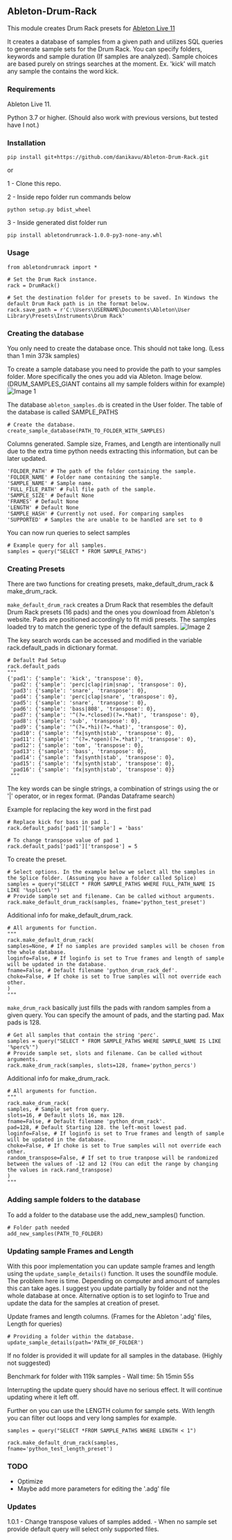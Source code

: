 ## Ableton-Drum-Rack

This module creates Drum Rack presets for [Ableton Live 11](https://www.ableton.com/en/live/)

It creates a database of samples from a given path and utilizes SQL queries to generate sample sets for the Drum Rack. 
You can specify folders, keywords and sample duration (If samples are analyzed). Sample choices are based purely on strings searches at the moment. Ex. 'kick' will match any sample the contains the word kick.

### Requirements

Ableton Live 11.

Python 3.7 or higher. (Should also work with previous versions, but tested have I not.)

### Installation

	pip install git+https://github.com/danikavu/Ableton-Drum-Rack.git
	
or	

1 - Clone this repo.

2 - Inside repo folder run commands below

	python setup.py bdist_wheel
	
3 - Inside generated dist folder run 

	pip install abletondrumrack-1.0.0-py3-none-any.whl
	

### Usage

	from abletondrumrack import *
	
	# Set the Drum Rack instance.
	rack = DrumRack()  
	
	# Set the destination folder for presets to be saved. In Windows the default Drum Rack path is in the format below.
	rack.save_path = r'C:\Users\USERNAME\Documents\Ableton\User Library\Presets\Instruments\Drum Rack'

### Creating the database

You only need to create the database once. This should not take long. (Less than 1 min 373k samples)

To create a sample database you need to provide the path to your samples folder. More specifically the ones you add via Ableton. Image below. (DRUM_SAMPLES_GIANT contains all my sample folders within for example)
![Image 1](./pics/directory.PNG)

The database `ableton_samples.db` is created in the User folder. The table of the database is called SAMPLE_PATHS

	# Create the database.
	create_sample_database(PATH_TO_FOLDER_WITH_SAMPLES)

Columns generated. Sample size, Frames, and Length are intentionally null due to the extra time python needs extracting this information, but can be later updated.

	'FOLDER_PATH' # The path of the folder containing the sample.
	'FOLDER_NAME' # Folder name containing the sample.
	'SAMPLE_NAME' # Sample name.
	'FULL_FILE_PATH' # Full file path of the sample.
    'SAMPLE_SIZE' # Default None 
	'FRAMES' # Default None
	'LENGTH' # Default None
	'SAMPLE_HASH' # Currently not used. For comparing samples 
	'SUPPORTED' # Samples the are unable to be handled are set to 0
	
You	can now run queries to select samples

	# Example query for all samples.
	samples = query("SELECT * FROM SAMPLE_PATHS")
	
### Creating Presets

There are two functions for creating presets, make_default_drum_rack & make_drum_rack.

`make_default_drum_rack` creates a Drum Rack that resembles the default Drum Rack presets (16 pads) and the ones you download from Ableton's website. 
Pads are positioned accordingly to fit midi presets. The samples loaded try to match the generic type of the default samples.
![Image 2](./pics/defaultsetup.PNG)	

The key search words can be accessed and modified in the variable rack.default_pads in dictionary format.

	# Default Pad Setup
	rack.default_pads
	"""
	{'pad1': {'sample': 'kick', 'transpose': 0},
	 'pad2': {'sample': 'perc|clap|rim|snap', 'transpose': 0},
	 'pad3': {'sample': 'snare', 'transpose': 0},
	 'pad4': {'sample': 'perc|clap|snare', 'transpose': 0},
	 'pad5': {'sample': 'snare', 'transpose': 0},
	 'pad6': {'sample': 'bass|808', 'transpose': 0},
	 'pad7': {'sample': '^(?=.*closed)(?=.*hat)', 'transpose': 0},
	 'pad8': {'sample': 'sub', 'transpose': 0},
	 'pad9': {'sample': '^(?=.*hi)(?=.*hat)', 'transpose': 0},
	 'pad10': {'sample': 'fx|synth|stab', 'transpose': 0},
	 'pad11': {'sample': '^(?=.*open)(?=.*hat)', 'transpose': 0},
	 'pad12': {'sample': 'tom', 'transpose': 0},
	 'pad13': {'sample': 'bass', 'transpose': 0},
	 'pad14': {'sample': 'fx|synth|stab', 'transpose': 0},
	 'pad15': {'sample': 'fx|synth|stab', 'transpose': 0},
	 'pad16': {'sample': 'fx|synth|stab', 'transpose': 0}}
	 """
	 
The key words can be single strings, a combination of strings using the or '|' operator, or in regex format. (Pandas Dataframe search)

Example for replacing the key word in the first pad

	# Replace kick for bass in pad 1.
	rack.default_pads['pad1']['sample'] = 'bass'

	# To change transpose value of pad 1
	rack.default_pads['pad1']['transpose'] = 5
	
To create the preset.

	# Select options. In the example below we select all the samples in the Splice folder. (Assuming you have a folder called Splice)
	samples = query("SELECT * FROM SAMPLE_PATHS WHERE FULL_PATH_NAME IS LIKE '%splice%'")
	# Provide sample set and filename. Can be called without arguments.
	rack.make_default_drum_rack(samples, fname='python_test_preset')
	
Additional info for make_default_drum_rack.

	# All arguments for function.
	"""
	rack.make_default_drum_rack(
    samples=None, # If no samples are provided samples will be chosen from the whole database.
    loginfo=False, # If loginfo is set to True frames and length of sample will be updated in the database.
    fname=False, # Default filename 'python_drum_rack_def'.
    choke=False, # If choke is set to True samples will not override each other.
	)
	"""
	
`make_drum_rack` basically just fills the pads with random samples from a given query. You can specify the amount of pads, and the starting pad. Max pads is 128. 

	# Get all samples that contain the string 'perc'.
	samples = query("SELECT * FROM SAMPLE_PATHS WHERE SAMPLE_NAME IS LIKE '%perc%'")
	# Provide sample set, slots and filename. Can be called without arguments.
	rack.make_drum_rack(samples, slots=128, fname='python_percs')

Additional info for make_drum_rack.

	# All arguments for function.
	"""
	rack.make_drum_rack(
    samples, # Sample set from query.
    slots=16, # Default slots 16, max 128.
    fname=False, # Default filename 'python_drum_rack'.
    pad=128, # Default Starting 128. the left-most lowest pad. 
    loginfo=False, # If loginfo is set to True frames and length of sample will be updated in the database.
    choke=False, # If choke is set to True samples will not override each other.
	random_transpose=False, # If set to true tranpose will be randomized between the values of -12 and 12 (You can edit the range by changing the values in rack.rand_transpose)
	)
	"""
	
### Adding sample folders to the database

To add a folder to the database use the add_new_samples() function.

	# Folder path needed
	add_new_samples(PATH_TO_FOLDER)
	
### Updating sample Frames and Length

With this poor implementation you can update sample frames and length using the `update_sample_details()` function. It uses the soundfile module. The problem here is time. Depending on computer and amount of samples this can take ages.
I suggest you update partially by folder and not the whole database at once. Alternative option is to set loginfo to True and update the data for the samples at creation of preset.

Update frames and length columns. (Frames for the Ableton '.adg' files, Length for queries)

	# Providing a folder within the database.
	update_sample_details(path='PATH_OF_FOLDER')

If no folder is provided it will update for all samples in the database. (Highly not suggested)

Benchmark for folder with 119k samples - Wall time: 5h 15min 55s

Interrupting the update query should have no serious effect. It will continue updating where it left off.

Further on you can use the LENGTH column for sample sets. With length you can filter out loops and very long samples for example.

	samples = query("SELECT *FROM SAMPLE_PATHS WHERE LENGTH < 1")
	
	rack.make_default_drum_rack(samples, fname='python_test_length_preset')
	
### TODO

- Optimize
- Maybe add more parameters for editing the '.adg' file

### Updates

1.0.1
	- Change transpose values of samples added.
	- When no sample set provide default query will select only supported files.

